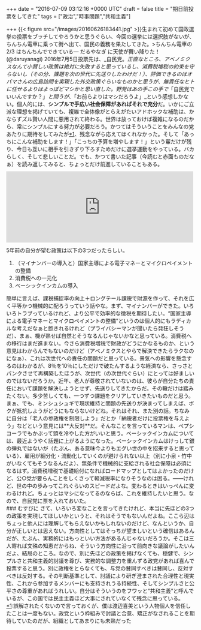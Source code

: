 
+++
date = "2016-07-09 03:12:16 +0000 UTC"
draft = false
title = "期日前投票をしてきた"
tags = ["政治","時事問題","共和主義"]

+++
{{< figure src="/images/20160626183441.jpg"  >}}生まれて初めて国政選挙の投票をブッチしてやろうかと思うぐらい、今回の選挙には選択肢がないが、ちんちん電車に乗って街へ出て、国民の義務を果たしてきた。>ちんちん電車の 2/3 はちんちんでできている— だるやなぎ に天使が舞い降りた！ (@daruyanagi) 2016年7月5日<script async="" src="https://platform.twitter.com/widgets.js" charset="utf-8"></script>投票先は、_自民党。_正直なところ、アベノミクスなんて小賢しい政策は絶対に失敗すると思っているし、消費税増税の約束を守らないし（その分、課題を次の世代に先送りしたわけだ！）、評価できるのはオバマさんの広島訪問を実現した外交政策ぐらいなものかと思うが、無責任なヒトに任せるよりはよっぽどマシかと思い直した。野党はあの手この手で_「自民党でいいんですか？」_と問うが、_「お前らよりはマシだろうよ」_という感想しかない。個人的には、**シンプルで手広い社会保障があればそれで充分**だ。いかにご立派な理想を掲げていても、複雑で全体像がとらえがたいアドホックな補助は、かならずズル賢い人間に悪用されて終わる。世界は放っておけば複雑になるのだから、常にシンプルにする努力が必要だろう。かつてはそういうことをみんなの党あたりに期待をしてみたが<a href="#f-0109c61e" name="fn-0109c61e" title="誤解されたくないので言っておくが、僕は渡辺喜美という人物個人を信任したことは一度もない。政党という枠組みで討議と合意、矯正がなされることを期待していたのだが、組織としてあまりにも未熟だった">*1</a>、残念ながら応えてはくれなかった。そして「あっちにこんな補助をします！」「こっちの予算を増やします！」という輩だけが残り、今日も互いに相手を引きずり下ろすためだけに選挙運動をやっている。バカらしく、そして悲しいことだ。でも、かつて書いた記事（今読むと赤面ものだなぁ）を読み返してみると、ちょっとだけ前進していることもある。<iframe src="https://hatenablog-parts.com/embed?url=https%3A%2F%2Fblog.daruyanagi.jp%2Fentry%2F2011%2F12%2F07%2F223515" title="あなたの望む政策を3つだけ挙げてください - だるろぐ" class="embed-card embed-blogcard" scrolling="no" frameborder="0" style="display: block; width: 100%; height: 190px; max-width: 500px; margin: 10px 0px;"></iframe>5年前の自分が望む政策は以下の3つだったらしい。

<ol>
<li>（マイナンバーの導入と）国家主導による電子マネーとマイクロペイメントの整備</li>
<li>消費税への一元化</li>
<li>ベーシックインカムの導入</li>
</ol>簡単に言えば、課税捕捉率の向上＋ロングテール課税で財源を作って、それを広く平等かつ機械的に配ろうっていう話やな。まず、マイナンバーができた。いろいろトラブっているけれど、より公平で効率的な徴税を期待したい。“国家主導による電子マネーとマイクロペイメントの整備”というのは個人的にもラディカルな考えだなぁと飽きれるけれど（プライバシーマンが聞いたら発狂しそうだ）、まぁ、機が熟せば自然とそうなるんじゃないかなと思っている。消費税への移行はまだ進まない。今さら消費税増税で財政がどうにかなるものか、という意見はわからんでもないのだけど（アベノミクスとやらで解決できたらラクなのになぁ）、これは次世代への責任の問題だと思っている。景気への影響を懸念するのはわかるが、8％を10％にしただけで破たんするような経済なら、さっさとパンクさせて再構築したほうが、次世代（の次世代ぐらい）にとっては好ましいのではないだろうか。近年、老人が尊敬されていないのは、彼らが自分たちの責任において課題を解決しようとせず、先送りしてきたからだ。その轍だけは踏みたくない。多少苦しくても、一つずつ課題をクリアしていきたいものだと思う。まぁ、でも、ミンシュシュギで現状維持と問題の先送りが決まってしまえば、ボクが抵抗しようがどうにもならないけどね。それはそれ、また別の話。ちなみに自分は「老人の参政権を制限しよう」だとか「納税者だけに投票権を与えよう」などという意見には**大反対**だ。そんなことを言っているマンは、ペプシコーラでもかぶって頭を冷やした方がいいと思う。ベーシックインカムについては、最近ようやく話題に上がるようになった。ベーシックインカムはけっして銀の弾丸ではないが（たぶん、ある意味今よりもエグい世の中を招来すると思っている）、雇用が細分化・流動化していくのが避けられない以上（別に小泉・竹中がいなくてもそうなるんだよ）、無条件で機械的に支給される社会保障は必須になるはず。消費税増税で基礎給付になればロードマップとしてはよかったのだけど、公○党が要らんことをしくさって軽減税率になりそうなのは困る。――けれど、世の中の歩みってこれぐらいのスピードだよな。変わるときはいっぺんに変わるけれど。ちょっとはマシになってるのならば、これを維持したいと思う。なので、自民党に票を入れておいた。

<div class="section">
    ### むすびに
    さて、いろいろ変なことを言ってきたけれど、本当に先ほどの3つの政策を実現してほしいかというと、それはそうでもないんだよね。ここら辺はちょっと他人には理解してもらえないかもしれないのだけど、なんというか、自分が正しいとは思えない。方向性としてはそっちが望ましいという確信はあるんだが、たぶん、実務的にはもっといい方法があるんじゃないだろうか。そこは三人寄れば文殊の知恵だからね、そういう方向性に沿って前向きな議論がしたいんだよ、結局のところ。なので、別に先ほどの政策を掲げなくても、穏健で、シンプルさと共和主義的討議を尊び、実務的な調整力を重んずる政党があれば喜んで投票すると思う。別に政権をとらなくても、与党の賛同すべきは賛同し、反対すべきは反対する。その判断基準として、討議により研ぎ澄まされた合理性と現実性、これから参加するメンバーにも支持されうる持続性、そしてシンプルさと公平さの尊重があればうれしい。自分はそういうのをフワッと“共和主義”と呼んでいるが、この国では民主主義ほど大事にされていなくて残念に思っている。

</div><div class="footnote">
<a href="#fn-0109c61e" name="f-0109c61e" class="footnote-number">*1</a><span class="footnote-delimiter">:</span><span class="footnote-text">誤解されたくないので言っておくが、僕は渡辺喜美という人物個人を信任したことは一度もない。政党という枠組みで討議と合意、矯正がなされることを期待していたのだが、組織としてあまりにも未熟だった</span>
</div>

